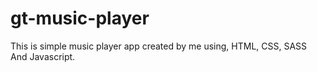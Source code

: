 # gt-music-player

This is simple music player app created by me using, HTML, CSS, SASS And Javascript.

